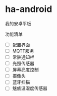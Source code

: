 # ha-android
我的安卓平板

功能清单
- [ ] 配置界面
- [ ] MQTT服务
- [ ] 常驻通知栏
- [ ] 光照传感器
- [ ] 屏幕亮度控制
- [ ] 摄像头
- [ ] 蓝牙扫描
- [ ] 魅族温湿度传感器